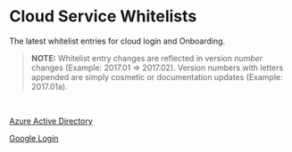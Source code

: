 # Cloud Service Whitelists

The latest whitelist entries for cloud login and Onboarding.

> __NOTE:__ Whitelist entry changes are reflected in version _number_ changes (Example: 2017.01 => 2017.02). Version numbers with letters appended are simply cosmetic or documentation updates (Example: 2017.01a).

<br>

[Azure Active Directory](cloud-login/cloud-login_azure-active-directory.md)

[Google Login](cloud-login/cloud-login_google.md)